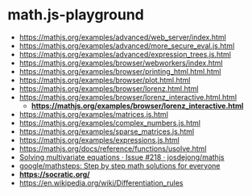 math.js-playground
==================
- https://mathjs.org/examples/advanced/web_server/index.html
- https://mathjs.org/examples/advanced/more_secure_eval.js.html
- https://mathjs.org/examples/advanced/expression_trees.js.html
- https://mathjs.org/examples/browser/webworkers/index.html
- https://mathjs.org/examples/browser/printing_html.html.html
- https://mathjs.org/examples/browser/plot.html.html
- https://mathjs.org/examples/browser/lorenz.html.html
- https://mathjs.org/examples/browser/lorenz_interactive.html.html
    - **https://mathjs.org/examples/browser/lorenz_interactive.html**
- https://mathjs.org/examples/matrices.js.html
- https://mathjs.org/examples/complex_numbers.js.html
- https://mathjs.org/examples/sparse_matrices.js.html
- https://mathjs.org/examples/expressions.js.html
- https://mathjs.org/docs/reference/functions/usolve.html
- [Solving multivariate equations · Issue #218 · josdejong/mathjs](https://github.com/josdejong/mathjs/issues/218)
- [google/mathsteps: Step by step math solutions for everyone](https://github.com/google/mathsteps)
- **https://socratic.org/**
- https://en.wikipedia.org/wiki/Differentiation_rules
